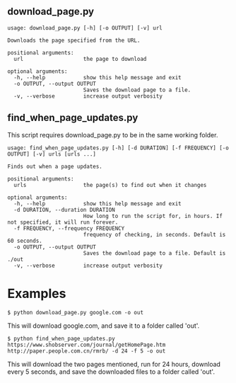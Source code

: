 ## download_page.py
```
usage: download_page.py [-h] [-o OUTPUT] [-v] url

Downloads the page specified from the URL.

positional arguments:
  url                   the page to download

optional arguments:
  -h, --help            show this help message and exit
  -o OUTPUT, --output OUTPUT
                        Saves the download page to a file.
  -v, --verbose         increase output verbosity
```

## find_when_page_updates.py
This script requires download_page.py to be in the same working folder.
```
usage: find_when_page_updates.py [-h] [-d DURATION] [-f FREQUENCY] [-o OUTPUT] [-v] urls [urls ...]

Finds out when a page updates.

positional arguments:
  urls                  the page(s) to find out when it changes

optional arguments:
  -h, --help            show this help message and exit
  -d DURATION, --duration DURATION
                        How long to run the script for, in hours. If not specified, it will run forever.
  -f FREQUENCY, --frequency FREQUENCY
                        frequency of checking, in seconds. Default is 60 seconds.
  -o OUTPUT, --output OUTPUT
                        Saves the download page to a file. Default is ./out
  -v, --verbose         increase output verbosity
```

# Examples
```
$ python download_page.py google.com -o out
```
This will download google.com, and save it to a folder called 'out'.

```
$ python find_when_page_updates.py https://www.shobserver.com/journal/getHomePage.htm http://paper.people.com.cn/rmrb/ -d 24 -f 5 -o out
```
This will download the two pages mentioned, run for 24 hours, download every 5 seconds, and save the downloaded files to a folder called 'out'.
